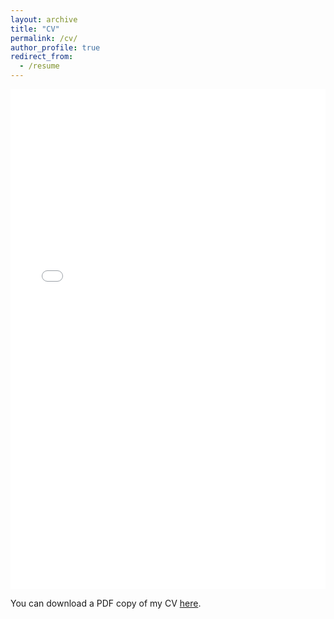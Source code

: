 ```yaml
---
layout: archive
title: "CV"
permalink: /cv/
author_profile: true
redirect_from:
  - /resume
---
```


<iframe src="/files/pdf/Resume_2024.pdf" width="100%" height="800" frameborder="no" border="0" marginwidth="0" marginheight="0"></iframe>

You can download a PDF copy of my CV [here](/files/pdf/Resume_2024.pdf).
